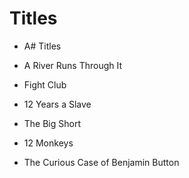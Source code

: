 # Titles

* A# Titles

* A River Runs Through It
* Fight Club
* 12 Years a Slave
* The Big Short
* 12 Monkeys
* The Curious Case of Benjamin Button

